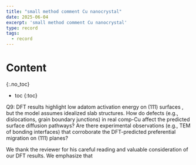```yaml
---
title: "small method comment Cu nanocrystal"
date: 2025-06-04
excerpt: 'small method comment Cu nanocrystal'
type: record
tags:
  - record
---
```


Content
=====
{:.no_toc}

* toc
{:toc}

Q9: DFT results highlight low adatom activation energy on (111) surfaces , but the model assumes idealized slab structures. How do defects (e.g., dislocations, grain boundary junctions) in real comp-Cu affect the predicted surface diffusion pathways? Are there experimental observations (e.g., TEM of bonding interfaces) that corroborate the DFT-predicted preferential migration on (111) planes?

We thank the reviewer for his careful reading and valuable consideration of our DFT results. We emphasize that 
